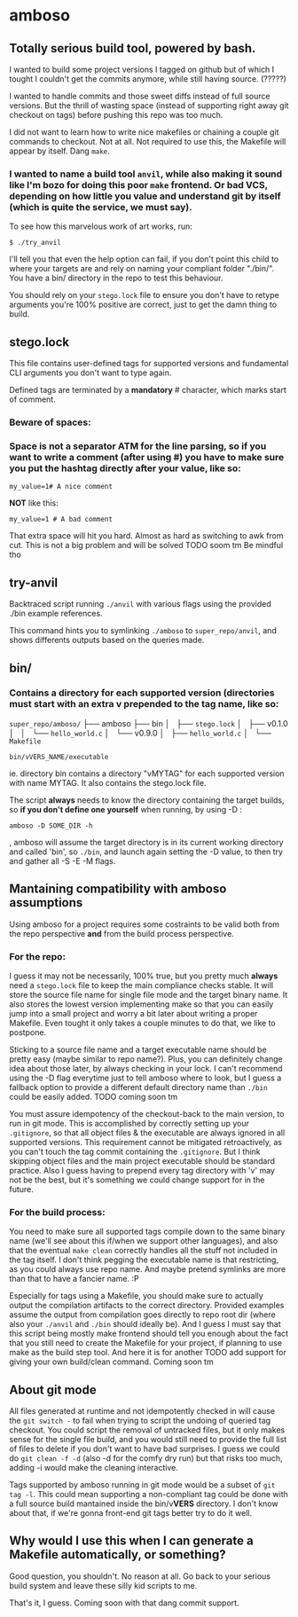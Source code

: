 # amboso

## Totally serious build tool, powered by bash.

I wanted to build some project versions I tagged on github but of which I tought I couldn't get the commits anymore, while still having source. (?????)

I wanted to handle commits and those sweet diffs instead of full source versions. But the thrill of wasting space (instead of supporting right away git checkout on tags) before pushing this repo was too much.

I did not want to learn how to write nice makefiles or chaining a couple git commands to checkout. Not at all. Not required to use this, the Makefile will appear by itself. Dang `make`.

### I wanted to name a build tool `anvil`, while also making it sound like I'm  bozo for doing this poor `make` frontend. Or bad VCS, depending on how little you value and understand git by itself (which is quite the service, we must say).

To see how this marvelous work of art works, run:

```
$ ./try_anvil
```

I'll tell you that even the help option can fail, if you don't point this child to where your targets are and rely on naming your compliant folder "./bin/".
You have a bin/ directory in the repo to test this behaviour.

You should rely on your `stego.lock` file to ensure you don't have to retype arguments you're 100% positive are correct, just to get the damn thing to build.

## stego.lock

This file contains user-defined tags for supported versions and fundamental CLI arguments you don't want to type again.

Defined tags are terminated by a **mandatory** # character, which marks start of comment.

### Beware of spaces:

### Space is not a separator ATM for the line parsing, so if you want to write a comment (after using #) you have to make sure you put the hashtag directly after your value, like so:

```
my_value=1# A nice comment
```

**NOT** like this:

```
my_value=1 # A bad comment
```

That extra space will hit you hard. Almost as hard as switching to awk from cut.
This is not a big problem and will be solved TODO soom tm Be mindful tho

## try-anvil

Backtraced script running `./anvil` with various flags using the provided ./bin example references.

This command hints you to symlinking `./amboso` to `super_repo/anvil`, and shows differents outputs based on the queries made.

## bin/

### Contains a directory for each supported version (directories **must** start with an extra v prepended to the tag name, like so:

`super_repo/amboso/`
├── amboso
├── bin
│   ├── `stego.lock`
│   ├── v0.1.0
│   │   └── `hello_world.c`
│   └── v0.9.0
│       ├── `hello_world.c`
│       └── `Makefile`

```
bin/vVERS_NAME/executable
```
ie. directory bin contains a directory "vMYTAG" for each supported version with name MYTAG.
It also contains the stego.lock file.

The script **always** needs to know the directory containing the target builds, so **if you don't define one yourself** when running, by using -D :

```
amboso -D SOME_DIR -h
```

, amboso will assume the target directory is in its current working directory and called 'bin', so `./bin`, and launch again setting the -D value, to then try and gather all -S -E -M flags.

## Mantaining compatibility with amboso assumptions

Using amboso for a project requires some costraints to be valid both from the repo perspective **and** from the build process perspective.

### For the repo:

  I guess it may not be necessarily, 100% true, but you pretty much **always** need a `stego.lock` file to keep the main compliance checks stable.
  It will store the source file name for single file mode and the target binary name.
  It also stores the lowest version implementing make so that you can easily jump into a small project and worry a bit later about writing a proper Makefile.
  Even tought it only takes a couple minutes to do that, we like to postpone.

  Sticking to a source file name and a target executable name should be pretty easy (maybe similar to repo name?). Plus, you can definitely change idea about those later, by always checking in your lock.
  I can't recommend using the -D flag everytime just to tell amboso where to look, but I guess a fallback option to provide a different default directory name than `./bin` could be easily added. TODO coming soon tm

  You must assure idempotency of the checkout-back to the main version, to run in git mode. This is accomplished by correctly setting up your `.gitignore`, so that all object files & the executable are always ignored in all supported versions.
  This requirement cannot be mitigated retroactively, as you can't touch the tag commit containing the `.gitignore`. But I think skipping object files and the main project executable should be standard practice.
  Also I guess having to prepend every tag directory with 'v' may not be the best, but it's something we could change support for in the future.

### For the build process:

  You need to make sure all supported tags compile down to the same binary name (we'll see about this if/when we support other languages), and also that the eventual `make clean` correctly handles all the stuff not included in the tag itself.
  I don't think pegging the executable name is that restricting, as you could always use repo name. And maybe pretend symlinks are more than that to have a fancier name. :P

  Especially for tags using a Makefile, you should make sure to actually output the compilation artifacts to the correct directory. Provided examples assume the output from compilation goes directly to repo root dir (where also your `./anvil` and `./bin` should ideally be).
  And I guess I must say that this script being mostly make frontend should tell you enough about the fact that you still need to create the Makefile for your project, if planning to use make as the build step tool. And here it is for another TODO add support for giving your own build/clean command. Coming soon tm

## About git mode

  All files generated at runtime and not idempotently checked in will cause the `git switch -` to fail when trying to script the undoing of queried tag checkout.
  You could script the removal of untracked files, but it only makes sense for the single file build, and you would still need to provide the full list of files to delete if you don't want to have bad surprises.
  I guess we could do `git clean -f -d` (also -d for the comfy dry run) but that risks too much, adding -i would make the cleaning interactive.

  Tags supported by amboso running in git mode would be a subset of ` git tag -l `. This could mean supporting a non-compliant tag could be done with a full source build mantained inside the bin/v**VERS** directory. I don't know about that, if we're gonna front-end git tags better try to do it well.

## Why would I use this when I can generate a Makefile automatically, or something?

  Good question, you shouldn't. No reason at all. Go back to your serious build system and leave these silly kid scripts to me.

That's it, I guess. Coming soon with that dang commit support.
